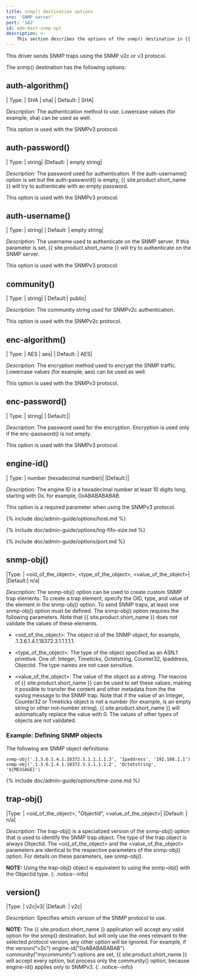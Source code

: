 ```yaml
---
title: snmp() destination options
srv: 'SNMP server'
port: '162'
id: adm-dest-snmp-opt
description: >-
	This section describes the options of the snmp() destination in {{ site.product.short_name }}.
---
```


This driver sends SNMP traps using the SNMP v2c or v3 protocol.

The snmp() destination has the following options:

## auth-algorithm()

|  Type:   |   SHA \| sha|
|  Default: |  SHA|

*Description:* The authentication method to use. Lowercase values (for
example, sha) can be used as well.

This option is used with the SNMPv3 protocol.

## auth-password()

|  Type:  |    string|
|Default: |  empty string|

*Description:* The password used for authentication. If the
auth-username() option is set but the auth-password() is empty,
{{ site.product.short_name }} will try to authenticate with an empty password.

This option is used with the SNMPv3 protocol.

## auth-username()

|  Type:  |    string|
|  Default: |  empty string|

*Description:* The username used to authenticate on the SNMP server. If
this parameter is set, {{ site.product.short_name }} will try to authenticate on the
SNMP server.

This option is used with the SNMPv3 protocol.

## community()

|  Type:  |    string|
|  Default:|   public|

*Description:* The community string used for SNMPv2c authentication.

This option is used with the SNMPv2c protocol.

## enc-algorithm()

|  Type: |     AES \| aes|
|  Default: |  AES|

*Description:* The encryption method used to encrypt the SNMP traffic.
Lowercase values (for example, aes) can be used as well.

This option is used with the SNMPv3 protocol.

## enc-password()

|  Type:    |  string|
|  Default:||

*Description:* The password used for the encryption. Encryption is used
only if the enc-password() is not empty.

This option is used with the SNMPv3 protocol.

## engine-id()

|  Type:  |    number (hexadecimal number)|
|Default:||

*Description:* The engine ID is a hexadecimal number at least 10 digits
long, starting with 0x. for example, 0xABABABABAB.

This option is a required parameter when using the SNMPv3 protocol.

{% include doc/admin-guide/options/host.md %}

{% include doc/admin-guide/options/log-fifo-size.md %}

{% include doc/admin-guide/options/port.md %}

## snmp-obj()

|Type:   |   \<oid\_of\_the\_object\>, \<type\_of\_the\_object\>, \<value\_of\_the\_object\>|
|Default:|   n/a|

*Description:* The snmp-obj() option can be used to create custom SNMP
trap elements. To create a trap element, specify the OID, type, and
value of the element in the snmp-obj() option. To send SNMP traps, at
least one snmp-obj() option must be defined. The snmp-obj() option
requires the following parameters. Note that {{ site.product.short_name }} does not
validate the values of these elements.

- \<oid\_of\_the\_object\>: The object id of the SNMP object, for
    example, .1.3.6.1.4.1.18372.3.1.1.1.1.1.

- \<type\_of\_the\_object\>: The type of the object specified as an
    ASN.1 primitive. One of: Integer, Timeticks, Octetstring, Counter32,
    Ipaddress, Objectid. The type names are not case sensitive.

- \<value\_of\_the\_object\>: The value of the object as a string. The
    macros of {{ site.product.short_name }} can be used to set these values, making it
    possible to transfer the content and other metadata from the the
    syslog message to the SNMP trap. Note that if the value of an
    Integer, Counter32 or Timeticks object is not a number (for example,
    is an empty string or other not-number string), {{ site.product.short_name }} will
    automatically replace the value with 0. The values of other types of
    objects are not validated.

### Example: Defining SNMP objects

The following are SNMP object definitions:

```config
snmp-obj('.1.3.6.1.4.1.18372.3.1.1.1.1.3', 'Ipaddress', '192.168.1.1')
snmp-obj('.1.3.6.1.4.1.18372.3.1.1.1.1.2', 'Octetstring', '${MESSAGE}')
```

{% include doc/admin-guide/options/time-zone.md %}

## trap-obj()

|Type:    | \<oid\_of\_the\_object\>, \"Objectid\", \<value\_of\_the\_object\>|
|Default: |  n/a|

*Description:* The trap-obj() is a specialized version of the snmp-obj()
option that is used to identify the SNMP trap object. The type of the
trap object is always Objectid. The \<oid\_of\_the\_object\> and the
\<value\_of\_the\_object\> parameters are identical to the respective
parameters of the snmp-obj() option. For details on these parameters,
see snmp-obj().

**NOTE:** Using the trap-obj() object is equivalent to using the snmp-obj()
with the Objectid type.
{: .notice--info}

## version()

|Type:     | v2c\|v3|
|Default: |  v2c|

*Description:* Specifies which version of the SNMP protocol to use.

**NOTE:** The {{ site.product.short_name }} application will accept any valid option for the
snmp() destination, but will only use the ones relevant to the selected
protocol version, any other option will be ignored. For example, if the
version(\"v2c\") engine-id(\"0xABABABABAB\") community(\"mycommunity\")
options are set, {{ site.product.short_name }} will accept every option, but process
only the community() option, because engine-id() applies only to SNMPv3.
{: .notice--info}